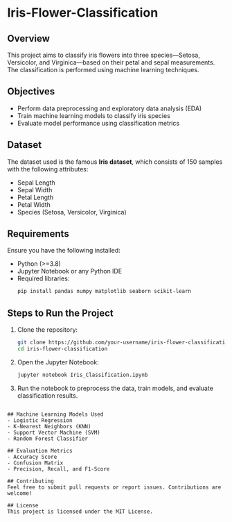 # Iris-Flower-Classification
## Overview
This project aims to classify iris flowers into three species—Setosa, Versicolor, and Virginica—based on their petal and sepal measurements. The classification is performed using machine learning techniques.

## Objectives
- Perform data preprocessing and exploratory data analysis (EDA)
- Train machine learning models to classify iris species
- Evaluate model performance using classification metrics

## Dataset
The dataset used is the famous **Iris dataset**, which consists of 150 samples with the following attributes:
- Sepal Length
- Sepal Width
- Petal Length
- Petal Width
- Species (Setosa, Versicolor, Virginica)

## Requirements
Ensure you have the following installed:
- Python (>=3.8)
- Jupyter Notebook or any Python IDE
- Required libraries:
  ```bash
  pip install pandas numpy matplotlib seaborn scikit-learn
  ```

## Steps to Run the Project
1. Clone the repository:
   ```bash
   git clone https://github.com/your-username/iris-flower-classification.git
   cd iris-flower-classification
   ```
2. Open the Jupyter Notebook:
   ```bash
   jupyter notebook Iris_Classification.ipynb
   ```
3. Run the notebook to preprocess the data, train models, and evaluate classification results.

```

## Machine Learning Models Used
- Logistic Regression
- K-Nearest Neighbors (KNN)
- Support Vector Machine (SVM)
- Random Forest Classifier

## Evaluation Metrics
- Accuracy Score
- Confusion Matrix
- Precision, Recall, and F1-Score

## Contributing
Feel free to submit pull requests or report issues. Contributions are welcome!

## License
This project is licensed under the MIT License.

